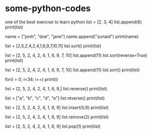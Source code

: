 # some-python-codes
one of the best exercise to learn python
list = [2, 3, 4]
list.append(6)
print(list)

name = ["jonh", "doe", "jane"]
name.append("zunaid")
print(name)

list = [2,5,2,4,2,4,1,6,9,7,10,11]
list.sort()
print(list)

list = [2, 5, 2, 4, 2, 4, 1, 6, 9, 7, 10]
list.append(11)
list.sort(reverse=True)
print(list)

list = [2, 5, 2, 4, 2, 4, 1, 6, 9, 7, 10]
list.append(11)
list.sort()
print(list)

for(i = 0; i<34; i++)
print(i)

list = [2, 5, 2, 4, 2, 4, 1, 6, 9,]
list.reverse()
print(list)

list = ["a", "b", "c", "d", "e"]
list.reverse()
print(list)

list = [2, 5, 2, 4, 2, 4, 1, 6, 9]
list.insert(0,6)
print(list)

list = [2, 5, 2, 4, 2, 4, 1, 6, 9]
list.remove(2)
print(list)

list = [2, 5, 2, 4, 2, 4, 1, 6, 9]
list.pop(1)
print(list)